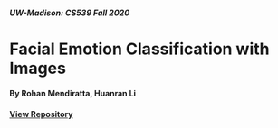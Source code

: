 ##### UW-Madison: CS539 Fall 2020
# Facial Emotion Classification with Images
#### By Rohan Mendiratta, Huanran Li 
#### <a href="http://github.com/romendiratta/Face-Emotion-ANN">View Repository</a>


<br>
